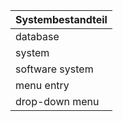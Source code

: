| Systembestandteil |
|-------------------|
| database          |
| system            |
| software system   |
| menu entry        |
| drop-down menu    |